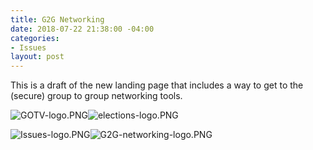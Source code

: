 ```yaml
---
title: G2G Networking
date: 2018-07-22 21:38:00 -04:00
categories:
- Issues
layout: post
---
```


This is a draft of the new landing page that includes a way to get to the (secure) group to group networking tools.

![GOTV-logo.PNG](/uploads/GOTV-logo.PNG)![elections-logo.PNG](/uploads/elections-logo.PNG)

![Issues-logo.PNG](/uploads/Issues-logo.PNG)![G2G-networking-logo.PNG](/uploads/G2G-networking-logo.PNG)